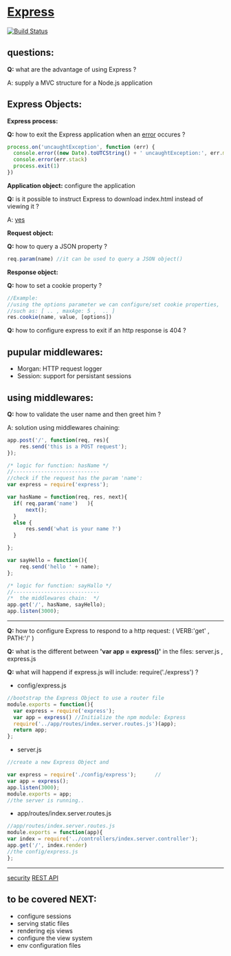 [Express](http://expressjs.com/)
=====

[![Build Status](https://travis-ci.org/strongloop/express.svg?branch=master)](https://travis-ci.org/strongloop/express)


questions:
----
**Q:** what are the advantage of using Express ?

A: supply a MVC structure for a Node.js application




Express Objects:
-----
**Express process:**

**Q:** how to exit the Express application when an [error](http://expressjs.com/2x/guide.html#error-handling) occures ?

```javascript
process.on('uncaughtException', function (err) {
  console.error((new Date).toUTCString() + ' uncaughtException:', err.message)
  console.error(err.stack)
  process.exit(1)
})
```

**Application object:** configure the application

**Q:** is it possible to instruct Express to download index.html instead of viewing it  ?  

A: [yes](https://github.com/strongloop/express/blob/master/test/res.download.js)



**Request object:** 

**Q:** how to query a JSON property ? 

```javascript
req.param(name) //it can be used to query a JSON object()
```


**Response object:** 

**Q:** how to set a cookie property ? 

```javascript
//Example:
//using the options parameter we can configure/set cookie properties,
//such as: [ .. , maxAge: 5 ,  .. ]
res.cookie(name, value, [options]) 
```

**Q:** how to configure express to exit if an http response is 404 ?



pupular middlewares:
----
- Morgan: HTTP request logger 
- Session: support for persistant sessions


using middlewares:
-----

**Q:** how to validate the user name and then greet him ?

A: solution using middlewares chaining:

```javascript
app.post('/', function(req, res){
    res.send('this is a POST request');
});

/* logic for function: hasName */
//----------------------------
//check if the request has the param 'name': 
var express = require('express');

var hasName = function(req, res, next){
  if( req.param('name')   ){
      next();
  }
  else {
      res.send('what is your name ?')
  }

};

var sayHello = function(){
    req.send('hello ' + name);
};

/* logic for function: sayHallo */
//----------------------------
/*  the middlewares chain:  */
app.get('/', hasName, sayHello);
app.listen(3000);
```

----


**Q:** how to configure Express to respond to a http request: ( VERB:'get' , PATH:'/' )

**Q:** what is the different between **'var app = express()'** in the files: server.js , express.js

**Q:** what will happend if express.js will include: require('./express') ?



- config/express.js

```javascript
//bootstrap the Express Object to use a router file
module.exports = function(){
  var express = require('express');
  var app = express() //Initialize the npm module: Express
  require('../app/routes/index.server.routes.js')(app);
  return app;
};
```

- server.js

```javascript
//create a new Express Object and 

var express = require('./config/express');      //
var app = express();
app.listen(3000);
module.exports = app;
//the server is running..
```
 

- app/routes/index.server.routes.js

```javascript
//app/routes/index.server.routes.js
module.exports = function(app){
var index = require('../controllers/index.server.controller');
app.get('/', index.render)
//the config/express.js
};
```
----


[security](http://www.slideshare.net/d0cent/nodejs-security)
[REST API](http://coenraets.org/blog/2012/10/creating-a-rest-api-using-node-js-express-and-mongodb/)

to be covered NEXT:
---
- configure sessions
- serving static files
- rendering ejs views
- configure the view system
- env configuration files

